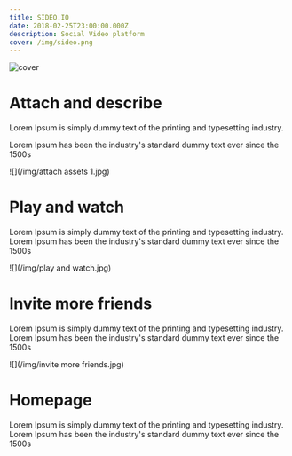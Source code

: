 ```yaml
---
title: SIDEO.IO
date: 2018-02-25T23:00:00.000Z
description: Social Video platform
cover: /img/sideo.png
---
```

![cover](/img/sideo-single-cover.jpg)

# Attach and describe

Lorem Ipsum is simply dummy text of the printing and typesetting industry. 

Lorem Ipsum has been the industry's standard dummy text ever since the 1500s

![](/img/attach assets 1.jpg)

# Play and watch

Lorem Ipsum is simply dummy text of the printing and typesetting industry. Lorem Ipsum has been the industry's standard dummy text ever since the 1500s

![](/img/play and watch.jpg)

# Invite more friends

Lorem Ipsum is simply dummy text of the printing and typesetting industry. Lorem Ipsum has been the industry's standard dummy text ever since the 1500s

![](/img/invite more friends.jpg)

# Homepage

Lorem Ipsum is simply dummy text of the printing and typesetting industry. Lorem Ipsum has been the industry's standard dummy text ever since the 1500s
